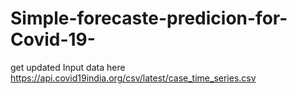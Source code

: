 # Simple-forecaste-predicion-for-Covid-19-
get updated Input data here 	https://api.covid19india.org/csv/latest/case_time_series.csv
